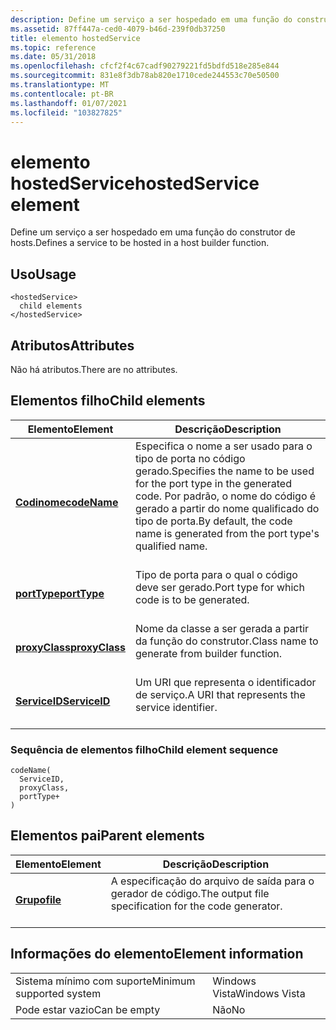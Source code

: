 ```yaml
---
description: Define um serviço a ser hospedado em uma função do construtor de hosts.
ms.assetid: 87ff447a-ced0-4079-b46d-239f0db37250
title: elemento hostedService
ms.topic: reference
ms.date: 05/31/2018
ms.openlocfilehash: cfcf2f4c67cadf90279221fd5bdfd518e285e844
ms.sourcegitcommit: 831e8f3db78ab820e1710cede244553c70e50500
ms.translationtype: MT
ms.contentlocale: pt-BR
ms.lasthandoff: 01/07/2021
ms.locfileid: "103827825"
---
```

# <a name="hostedservice-element"></a><span data-ttu-id="15698-103">elemento hostedService</span><span class="sxs-lookup"><span data-stu-id="15698-103">hostedService element</span></span>

<span data-ttu-id="15698-104">Define um serviço a ser hospedado em uma função do construtor de hosts.</span><span class="sxs-lookup"><span data-stu-id="15698-104">Defines a service to be hosted in a host builder function.</span></span>

## <a name="usage"></a><span data-ttu-id="15698-105">Uso</span><span class="sxs-lookup"><span data-stu-id="15698-105">Usage</span></span>

``` syntax
<hostedService>
  child elements
</hostedService>
```

## <a name="attributes"></a><span data-ttu-id="15698-106">Atributos</span><span class="sxs-lookup"><span data-stu-id="15698-106">Attributes</span></span>

<span data-ttu-id="15698-107">Não há atributos.</span><span class="sxs-lookup"><span data-stu-id="15698-107">There are no attributes.</span></span>

## <a name="child-elements"></a><span data-ttu-id="15698-108">Elementos filho</span><span class="sxs-lookup"><span data-stu-id="15698-108">Child elements</span></span>



| <span data-ttu-id="15698-109">Elemento</span><span class="sxs-lookup"><span data-stu-id="15698-109">Element</span></span>                                     | <span data-ttu-id="15698-110">Descrição</span><span class="sxs-lookup"><span data-stu-id="15698-110">Description</span></span>                                                                                                                                                               |
|---------------------------------------------|---------------------------------------------------------------------------------------------------------------------------------------------------------------------------|
| [<span data-ttu-id="15698-111">**Codinome**</span><span class="sxs-lookup"><span data-stu-id="15698-111">**codeName**</span></span>](codename.md)<br/>     | <span data-ttu-id="15698-112">Especifica o nome a ser usado para o tipo de porta no código gerado.</span><span class="sxs-lookup"><span data-stu-id="15698-112">Specifies the name to be used for the port type in the generated code.</span></span> <span data-ttu-id="15698-113">Por padrão, o nome do código é gerado a partir do nome qualificado do tipo de porta.</span><span class="sxs-lookup"><span data-stu-id="15698-113">By default, the code name is generated from the port type's qualified name.</span></span><br/> <br/> |
| [<span data-ttu-id="15698-114">**portType**</span><span class="sxs-lookup"><span data-stu-id="15698-114">**portType**</span></span>](porttype.md)<br/>     | <span data-ttu-id="15698-115">Tipo de porta para o qual o código deve ser gerado.</span><span class="sxs-lookup"><span data-stu-id="15698-115">Port type for which code is to be generated.</span></span><br/> <br/>                                                                                                       |
| [<span data-ttu-id="15698-116">**proxyClass**</span><span class="sxs-lookup"><span data-stu-id="15698-116">**proxyClass**</span></span>](proxyclass.md)<br/> | <span data-ttu-id="15698-117">Nome da classe a ser gerada a partir da função do construtor.</span><span class="sxs-lookup"><span data-stu-id="15698-117">Class name to generate from builder function.</span></span><br/> <br/>                                                                                                      |
| [<span data-ttu-id="15698-118">**ServiceID**</span><span class="sxs-lookup"><span data-stu-id="15698-118">**ServiceID**</span></span>](serviceid.md)<br/>   | <span data-ttu-id="15698-119">Um URI que representa o identificador de serviço.</span><span class="sxs-lookup"><span data-stu-id="15698-119">A URI that represents the service identifier.</span></span><br/> <br/>                                                                                                      |



### <a name="child-element-sequence"></a><span data-ttu-id="15698-120">Sequência de elementos filho</span><span class="sxs-lookup"><span data-stu-id="15698-120">Child element sequence</span></span>

``` syntax
codeName(
  ServiceID, 
  proxyClass, 
  portType+
)
```

## <a name="parent-elements"></a><span data-ttu-id="15698-121">Elementos pai</span><span class="sxs-lookup"><span data-stu-id="15698-121">Parent elements</span></span>



| <span data-ttu-id="15698-122">Elemento</span><span class="sxs-lookup"><span data-stu-id="15698-122">Element</span></span>                         | <span data-ttu-id="15698-123">Descrição</span><span class="sxs-lookup"><span data-stu-id="15698-123">Description</span></span>                                                                  |
|---------------------------------|------------------------------------------------------------------------------|
| [<span data-ttu-id="15698-124">**Grupo**</span><span class="sxs-lookup"><span data-stu-id="15698-124">**file**</span></span>](file.md)<br/> | <span data-ttu-id="15698-125">A especificação do arquivo de saída para o gerador de código.</span><span class="sxs-lookup"><span data-stu-id="15698-125">The output file specification for the code generator.</span></span><br/> <br/> |



## <a name="element-information"></a><span data-ttu-id="15698-126">Informações do elemento</span><span class="sxs-lookup"><span data-stu-id="15698-126">Element information</span></span>



|                                     |               |
|-------------------------------------|---------------|
| <span data-ttu-id="15698-127">Sistema mínimo com suporte</span><span class="sxs-lookup"><span data-stu-id="15698-127">Minimum supported system</span></span><br/> | <span data-ttu-id="15698-128">Windows Vista</span><span class="sxs-lookup"><span data-stu-id="15698-128">Windows Vista</span></span> |
| <span data-ttu-id="15698-129">Pode estar vazio</span><span class="sxs-lookup"><span data-stu-id="15698-129">Can be empty</span></span>                        | <span data-ttu-id="15698-130">Não</span><span class="sxs-lookup"><span data-stu-id="15698-130">No</span></span>            |



 

 




